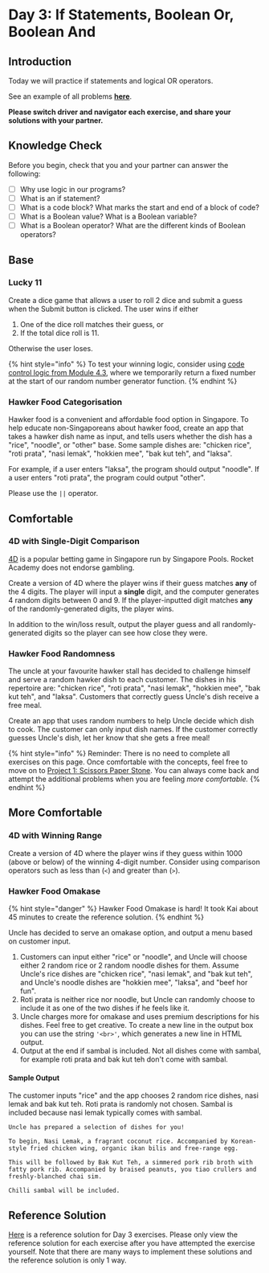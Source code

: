 # Day 3: If Statements, Boolean Or, Boolean And

## Introduction

Today we will practice if statements and logical OR operators.&#x20;

See an example of all problems [**here**](https://rocketacademy.github.io/basics-starter-code/day3/index.html).

**Please switch driver and navigator each exercise, and share your solutions with your partner.**

## Knowledge Check

Before you begin, check that you and your partner can answer the following:

* [ ] Why use logic in our programs?
* [ ] What is an if statement?
* [ ] What is a code block? What marks the start and end of a block of code?
* [ ] What is a Boolean value? What is a Boolean variable?
* [ ] What is a Boolean operator? What are the different kinds of Boolean operators?

## Base

### Lucky 11

Create a dice game that allows a user to roll 2 dice and submit a guess when the Submit button is clicked. The user wins if either&#x20;

1. One of the dice roll matches their guess, or
2. If the total dice roll is 11.

Otherwise the user loses.

{% hint style="info" %}
To test your winning logic, consider using [code control logic from Module 4.3](../../modules/3-logic-and-control-flow/6.3-boolean-and-not.md#code-control), where we temporarily return a fixed number at the start of our random number generator function.
{% endhint %}

### Hawker Food Categorisation

Hawker food is a convenient and affordable food option in Singapore. To help educate non-Singaporeans about hawker food, create an app that takes a hawker dish name as input, and tells users whether the dish has a "rice", "noodle", or "other" base. Some sample dishes are: "chicken rice", "roti prata", "nasi lemak", "hokkien mee", "bak kut teh", and "laksa".&#x20;

For example, if a user enters "laksa", the program should output "noodle". If a user enters "roti prata", the program could output "other".&#x20;

Please use the `||` operator.

## Comfortable

### 4D with Single-Digit Comparison

[4D](http://www.singaporepools.com.sg/en/rules/Pages/4d-game-rules-general.html) is a popular betting game in Singapore run by Singapore Pools. Rocket Academy does not endorse gambling.

Create a version of 4D where the player wins if their guess matches **any** of the 4 digits. The player will input a **single** digit, and the computer generates 4 random digits between 0 and 9. If the player-inputted digit matches **any** of the randomly-generated digits, the player wins.&#x20;

In addition to the win/loss result, output the player guess and all randomly-generated digits so the player can see how close they were.

### Hawker Food Randomness

The uncle at your favourite hawker stall has decided to challenge himself and serve a random hawker dish to each customer. The dishes in his repertoire are: "chicken rice", "roti prata", "nasi lemak", "hokkien mee", "bak kut teh", and "laksa". Customers that correctly guess Uncle's dish receive a free meal.

Create an app that uses random numbers to help Uncle decide which dish to cook. The customer can only input dish names. If the customer correctly guesses Uncle's dish, let her know that she gets a free meal!

{% hint style="info" %}
Reminder: There is no need to complete all exercises on this page. Once comfortable with the concepts, feel free to move on to [Project 1: Scissors Paper Stone](../projects/project-1-scissors-paper-stone/). You can always come back and attempt the additional problems when you are feeling _more comfortable._
{% endhint %}

## More Comfortable

### 4D with Winning Range

Create a version of 4D where the player wins if they guess within 1000 (above or below) of the winning 4-digit number. Consider using comparison operators such as less than (`<`) and greater than (`>`).

### Hawker Food Omakase

{% hint style="danger" %}
Hawker Food Omakase is hard! It took Kai about 45 minutes to create the reference solution.
{% endhint %}

Uncle has decided to serve an omakase option, and output a menu based on customer input.

1. Customers can input either "rice" or "noodle", and Uncle will choose either 2 random rice or 2 random noodle dishes for them. Assume Uncle's rice dishes are "chicken rice", "nasi lemak", and "bak kut teh", and Uncle's noodle dishes are "hokkien mee", "laksa", and "beef hor fun".
2. Roti prata is neither rice nor noodle, but Uncle can randomly choose to include it as one of the two dishes if he feels like it.
3. Uncle charges more for omakase and uses premium descriptions for his dishes. Feel free to get creative. To create a new line in the output box you can use the string `'<br>'`, which generates a new line in HTML output.
4. Output at the end if sambal is included. Not all dishes come with sambal, for example roti prata and bak kut teh don't come with sambal.

#### Sample Output

The customer inputs "rice" and the app chooses 2 random rice dishes, nasi lemak and bak kut teh. Roti prata is randomly not chosen. Sambal is included because nasi lemak typically comes with sambal.

```
Uncle has prepared a selection of dishes for you!

To begin, Nasi Lemak, a fragrant coconut rice. Accompanied by Korean-style fried chicken wing, organic ikan bilis and free-range egg.

This will be followed by Bak Kut Teh, a simmered pork rib broth with fatty pork rib. Accompanied by braised peanuts, you tiao crullers and freshly-blanched chai sim.

Chilli sambal will be included.
```

## Reference Solution

[Here](https://github.com/rocketacademy/basics-starter-code/blob/day3/script.js) is a reference solution for Day 3 exercises. Please only view the reference solution for each exercise after you have attempted the exercise yourself. Note that there are many ways to implement these solutions and the reference solution is only 1 way.
